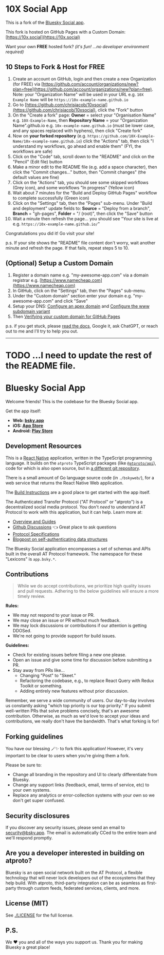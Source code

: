 # 10X Social App

This is a fork of the [Bluesky Social app](https://github.com/bluesky-social/social-app).

This fork is hosted on GitHub Pages with a Custom Domain: [https://10x.social](https://10x.social)

Want your own **FREE** hosted fork? *(it's fun! ...no developer environment required)*

## 10 Steps to Fork & Host for FREE

1. Create an account on GitHub, login and then create a new Organization (for FREE) via [https://github.com/account/organizations/new?plan=free](https://github.com/account/organizations/new?plan=free). Note: your "Organization Name" will be used in your URL e.g. `10X Example Name` will be `https://10x-example-name.github.io`
2. Go to [https://github.com/chrisjacob/10xsocial](https://github.com/chrisjacob/10xsocial), click the "Fork" button
3. On the "Create a fork" page: **Owner** = select your "Organisation Name" e.g. `10X-Example-Name`, then **Repository Name** = your "Organization Name".github.io e.g. `10x-example-name.github.io` (must be lower case, and any spaces replaced with hyphens), then click "Create fork"
4. Now on **your forked repository** (e.g. `https://github.com/10X-Example-Name/10x-example-name.github.io`) click the "Actions" tab, then click "I understand my workflows, go ahead and enable them" (FYI, the workflows are safe)
5. Click on the "Code" tab, scroll down to the "README" and click on the "Pencil" (Edit file) button 
6. Make a minor edit to the README file (e.g. add a space character), then click the "Commit changes..." button, then "Commit changes" (the default values are fine)
7. Click on the "Actions" tab, you should see some skipped workflows (Grey icon), and some workflows "In progress" (Yellow icon)
8. Wait about 7 minutes for the "Build and Deploy GitHub Pages" workflow to complete successfully (Green icon)
9. Click on the "Settings" tab, then the "Pages" sub-menu. Under "Build and deployment" update fields to: **Source** = "Deploy from a branch", **Branch** = "gh-pages", **Folder** = "/ (root)", then click the "Save" button
10. Wait a minute then refresh the page... you should see "Your site is live at e.g. `https://10x-example-name.github.io/`"

Congratulations you did it! Go visit your site!

p.s. If your site shows the "README" file content don't worry, wait another minute and refresh the page. If that fails, repeat steps 5 to 10. 

## (Optional) Setup a Custom Domain

1. Register a domain name e.g. "my-awesome-app.com" via a domain registrar e.g. [https://www.namecheap.com](https://www.namecheap.com)
2. In GitHub, click on the "Settings" tab, then the "Pages" sub-menu. 
3. Under the "Custom domain" section enter your domain e.g. "my-awesome-app.com" and click "Save"
4. Setup your DNS: [Configure an apex domain](https://docs.github.com/en/pages/configuring-a-custom-domain-for-your-github-pages-site) and [Configure the www subdomain variant](https://docs.github.com/en/pages/configuring-a-custom-domain-for-your-github-pages-site)
5. Then [Verifying your custom domain for GitHub Pages](https://docs.github.com/en/pages/configuring-a-custom-domain-for-your-github-pages-site/verifying-your-custom-domain-for-github-pages)

p.s. if you get stuck, please [read the docs](https://docs.github.com/en/pages/configuring-a-custom-domain-for-your-github-pages-site), Google it, ask ChatGPT, or reach out to me and I'll try to help you out.

---

# TODO ...I need to update the rest of the README file.

# Bluesky Social App

Welcome friends! This is the codebase for the Bluesky Social app.

Get the app itself:

- **Web: [bsky.app](https://bsky.app)**
- **iOS: [App Store](https://apps.apple.com/us/app/bluesky-social/id6444370199)**
- **Android: [Play Store](https://play.google.com/store/apps/details?id=xyz.blueskyweb.app)**

## Development Resources

This is a [React Native](https://reactnative.dev/) application, written in the TypeScript programming language. It builds on the `atproto` TypeScript packages (like [`@atproto/api`](https://www.npmjs.com/package/@atproto/api)), code for which is also open source, but in [a different git repository](https://github.com/bluesky-social/atproto).

There is a small amount of Go language source code (in `./bskyweb/`), for a web service that returns the React Native Web application.

The [Build Instructions](./docs/build.md) are a good place to get started with the app itself.

The Authenticated Transfer Protocol ("AT Protocol" or "atproto") is a decentralized social media protocol. You don't *need* to understand AT Protocol to work with this application, but it can help. Learn more at:

- [Overview and Guides](https://atproto.com/guides/overview)
- [Github Discussions](https://github.com/bluesky-social/atproto/discussions) 👈 Great place to ask questions
- [Protocol Specifications](https://atproto.com/specs/atp)
- [Blogpost on self-authenticating data structures](https://bsky.social/about/blog/3-6-2022-a-self-authenticating-social-protocol)

The Bluesky Social application encompasses a set of schemas and APIs built in the overall AT Protocol framework. The namespace for these "Lexicons" is `app.bsky.*`.

## Contributions

> While we do accept contributions, we prioritize high quality issues and pull requests. Adhering to the below guidelines will ensure a more timely review.

**Rules:**

- We may not respond to your issue or PR.
- We may close an issue or PR without much feedback.
- We may lock discussions or contributions if our attention is getting DDOSed.
- We're not going to provide support for build issues.

**Guidelines:**

- Check for existing issues before filing a new one please.
- Open an issue and give some time for discussion before submitting a PR.
- Stay away from PRs like...
  - Changing "Post" to "Skeet."
  - Refactoring the codebase, e.g., to replace React Query with Redux Toolkit or something.
  - Adding entirely new features without prior discussion. 

Remember, we serve a wide community of users. Our day-to-day involves us constantly asking "which top priority is our top priority." If you submit well-written PRs that solve problems concisely, that's an awesome contribution. Otherwise, as much as we'd love to accept your ideas and contributions, we really don't have the bandwidth. That's what forking is for!

## Forking guidelines

You have our blessing 🪄✨ to fork this application! However, it's very important to be clear to users when you're giving them a fork.

Please be sure to:

- Change all branding in the repository and UI to clearly differentiate from Bluesky.
- Change any support links (feedback, email, terms of service, etc) to your own systems.
- Replace any analytics or error-collection systems with your own so we don't get super confused.

## Security disclosures

If you discover any security issues, please send an email to security@bsky.app. The email is automatically CCed to the entire team and we'll respond promptly.

## Are you a developer interested in building on atproto?

Bluesky is an open social network built on the AT Protocol, a flexible technology that will never lock developers out of the ecosystems that they help build. With atproto, third-party integration can be as seamless as first-party through custom feeds, federated services, clients, and more.

## License (MIT)

See [./LICENSE](./LICENSE) for the full license.

## P.S.

We ❤️ you and all of the ways you support us. Thank you for making Bluesky a great place!
